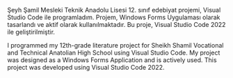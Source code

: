 Şeyh Şamil Mesleki Teknik Anadolu Lisesi 12. sınıf edebiyat projemi, Visual Studio Code ile programladım. Projem, Windows Forms Uygulaması olarak tasarlandı ve aktif olarak kullanılmaktadır. Bu proje, Visual Studio Code 2022 ile geliştirilmiştir.

I programmed my 12th-grade literature project for Sheikh Shamil Vocational and Technical Anatolian High School using Visual Studio Code. My project was designed as a Windows Forms Application and is actively used. This project was developed using Visual Studio Code 2022.
